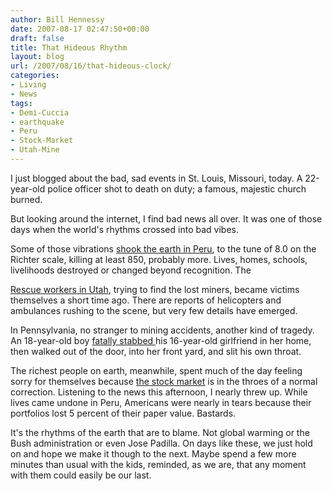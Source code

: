 ```yaml
---
author: Bill Hennessy
date: 2007-08-17 02:47:50+00:00
draft: false
title: That Hideous Rhythm
layout: blog
url: /2007/08/16/that-hideous-clock/
categories:
- Living
- News
tags:
- Demi-Cuccia
- earthquake
- Peru
- Stock-Market
- Utah-Mine
---
```


I just blogged about the bad, sad events in St. Louis, Missouri, today.  A 22-year-old police officer shot to death on duty; a famous, majestic church burned.

But looking around the internet, I find bad news all over.  It was one of those days when the world's rhythms crossed into bad vibes.

Some of those vibrations [shook the earth in Peru](https://www.foxnews.com/story/0,2933,293420,00.html), to the tune of 8.0 on the Richter scale, killing at least 850, probably more.  Lives, homes, schools, livelihoods destroyed or changed beyond recognition.  The

[Rescue workers in Utah](https://www.foxnews.com/story/0,2933,293530,00.html), trying to find the lost miners, became victims themselves a short time ago.  There are reports of helicopters and ambulances rushing to the scene, but very few details have emerged.

In Pennsylvania, no stranger to mining accidents, another kind of tragedy.  An 18-year-old boy [fatally stabbed ](https://www.foxnews.com/story/0,2933,293525,00.html)his 16-year-old girlfriend in her home, then walked out of the door, into her front yard, and slit his own throat.

The richest people on earth, meanwhile, spent much of the day feeling sorry for themselves because [the stock market](https://www.foxnews.com/story/0,2933,293428,00.html) is in the throes of a normal correction.  Listening to the news this afternoon, I nearly threw up.   While lives came undone in Peru, Americans were nearly in tears because their portfolios lost 5 percent of their paper value.  Bastards.

It's the rhythms of the earth that are to blame.  Not global warming or the Bush administration or even Jose Padilla.  On days like these, we just hold on and hope we make it though to the next.  Maybe spend a few more minutes than usual with the kids, reminded, as we are, that any moment with them could easily be our last.

